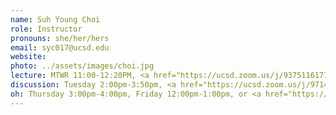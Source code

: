 ```yaml
---
name: Suh Young Choi
role: Instructor
pronouns: she/her/hers
email: syc017@ucsd.edu
website: 
photo: ../assets/images/choi.jpg
lecture: MTWR 11:00-12:20PM, <a href="https://ucsd.zoom.us/j/93751161778?pwd=Rmf0fA8WDiaHbcNXxuNDo8a5AKLTtn.1">Zoom</a>
discussion: Tuesday 2:00pm-3:50pm, <a href="https://ucsd.zoom.us/j/97144135052?pwd=NPqp3Fzyhi6ANTWlb7YYBNzIG18bdc.1">Zoom</a>
oh: Thursday 3:00pm-4:00pm, Friday 12:00pm-1:00pm, or <a href="https://calendar.app.google/tJJ5k26iMLGaMTqp9">by appointment</a>
---
```

